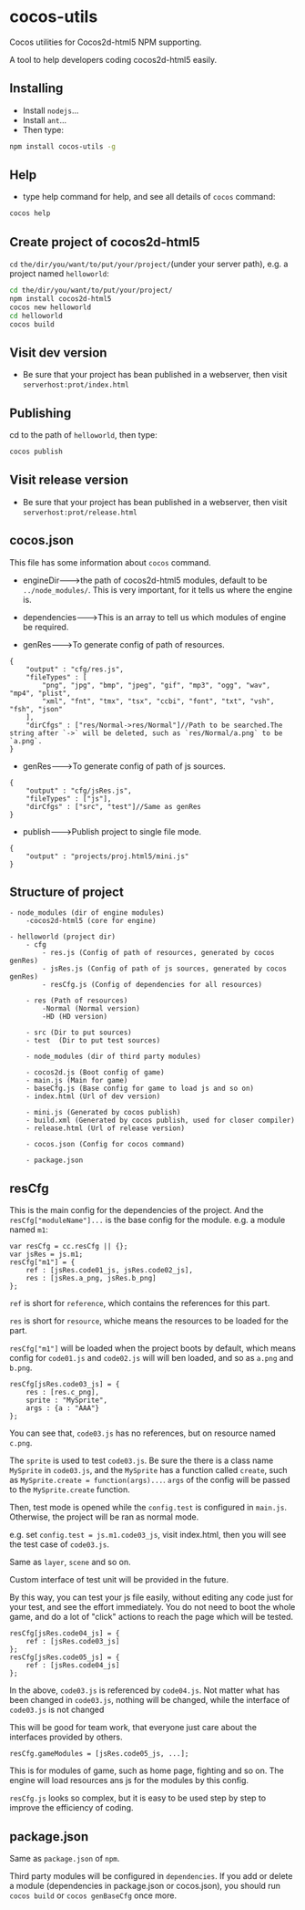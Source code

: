 cocos-utils
===========

Cocos utilities for Cocos2d-html5 NPM supporting.

A tool to help developers coding cocos2d-html5 easily.


## Installing
* Install `nodejs`...
* Install `ant`...
* Then type:

```bash
npm install cocos-utils -g
```

## Help
* type help command for help, and see all details of `cocos` command:

```bash
cocos help
```


## Create project of cocos2d-html5
`cd` `the/dir/you/want/to/put/your/project/`(under your server path), e.g. a project named `helloworld`:

```bash
cd the/dir/you/want/to/put/your/project/
npm install cocos2d-html5
cocos new helloworld
cd helloworld
cocos build
```

## Visit dev version
* Be sure that your project has bean published in a webserver, then visit `serverhost:prot/index.html`

## Publishing
cd to the path of `helloworld`, then type:

```bash
cocos publish
```

## Visit release version
* Be sure that your project has bean published in a webserver, then visit `serverhost:prot/release.html`

## cocos.json
This file has some information about `cocos` command.

* engineDir--->the path of cocos2d-html5 modules, default to be `../node_modules/`.
This is very important, for it tells us where the engine is.

* dependencies--->This is an array to tell us which modules of engine be required.

* genRes--->To generate config of path of resources.

```script
{
    "output" : "cfg/res.js",
    "fileTypes" : [
        "png", "jpg", "bmp", "jpeg", "gif", "mp3", "ogg", "wav", "mp4", "plist",
        "xml", "fnt", "tmx", "tsx", "ccbi", "font", "txt", "vsh", "fsh", "json"
    ],
    "dirCfgs" : ["res/Normal->res/Normal"]//Path to be searched.The string after `->` will be deleted, such as `res/Normal/a.png` to be `a.png`.
}
```

* genRes--->To generate config of path of js sources.
```script
{
    "output" : "cfg/jsRes.js",
    "fileTypes" : ["js"],
    "dirCfgs" : ["src", "test"]//Same as genRes
}
```

* publish--->Publish project to single file mode.
```script
{
    "output" : "projects/proj.html5/mini.js"
}
```

## Structure of project
```script
- node_modules (dir of engine modules)
    -cocos2d-html5 (core for engine)

- helloworld (project dir)
    - cfg
        - res.js (Config of path of resources, generated by cocos genRes)
        - jsRes.js (Config of path of js sources, generated by cocos genRes)
        - resCfg.js (Config of dependencies for all resources)

    - res (Path of resources)
        -Normal (Normal version)
        -HD (HD version)

    - src (Dir to put sources)
    - test  (Dir to put test sources)

    - node_modules (dir of third party modules)

    - cocos2d.js (Boot config of game)
    - main.js (Main for game)
    - baseCfg.js (Base config for game to load js and so on)
    - index.html (Url of dev version)

    - mini.js (Generated by cocos publish)
    - build.xml (Generated by cocos publish, used for closer compiler)
    - release.html (Url of release version)

    - cocos.json (Config for cocos command)

    - package.json
```

## resCfg
This is the main config for the dependencies of the project.
And the `resCfg["moduleName"]...` is the base config for the module. e.g. a module named `m1`:

```script
var resCfg = cc.resCfg || {};
var jsRes = js.m1;
resCfg["m1"] = {
    ref : [jsRes.code01_js, jsRes.code02_js],
    res : [jsRes.a_png, jsRes.b_png]
};
```

`ref` is short for `reference`, which contains the references for this part.

`res` is short for `resource`, whiche means the resources to be loaded for the part.

`resCfg["m1"]` will be loaded when the project boots by default,
which means config for `code01.js` and `code02.js` will will ben loaded, and so as `a.png` and `b.png`.

```script
resCfg[jsRes.code03_js] = {
    res : [res.c_png],
    sprite : "MySprite",
    args : {a : "AAA"}
};
```

You can see that, `code03.js` has no references, but on resource named `c.png`.

The `sprite` is used to test `code03.js`.
Be sure the there is a class name `MySprite` in `code03.js`,
and the `MySprite` has a function called `create`, such as `MySprite.create = function(args)...`.
`args` of the config will be passed to the `MySprite.create` function.

Then, test mode is opened while the `config.test` is configured in `main.js`.
Otherwise, the project will be ran as normal mode.

e.g. set `config.test = js.m1.code03_js`, visit index.html, then you will see the test case of `code03.js`.

Same as `layer`, `scene` and so on.

Custom interface of test unit will be provided in the future.

By this way, you can test your js file easily, without editing any code just for your test,
and see the effort immediately.
You do not need to boot the whole game, and do a lot of "click" actions to reach the page which will be tested.



```script
resCfg[jsRes.code04_js] = {
    ref : [jsRes.code03_js]
};
resCfg[jsRes.code05_js] = {
    ref : [jsRes.code04_js]
};
```

In the above, `code03.js` is referenced by `code04.js`.
Not matter what has been changed in `code03.js`, nothing will be changed, while the interface of `code03.js` is not changed

This will be good for team work, that everyone just care about the interfaces provided by others.


```script
resCfg.gameModules = [jsRes.code05_js, ...];
```

This is for modules of game, such as home page, fighting and so on.
The engine will load resources ans js for the modules by this config.

`resCfg.js` looks so complex, but it is easy to be used step by step to improve the efficiency of coding.

## package.json
Same as `package.json` of `npm`.

Third party modules will be configured in `dependencies`.
If you add or delete a module (dependencies in package.json or cocos.json),
you should run `cocos build` or `cocos genBaseCfg` once more.
